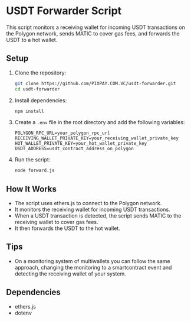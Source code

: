 # USDT Forwarder Script

This script monitors a receiving wallet for incoming USDT transactions on the Polygon network, sends MATIC to cover gas fees, and forwards the USDT to a hot wallet.

## Setup

1. Clone the repository:
    ```sh
    git clone https://github.com/PIXPAY.COM.VC/usdt-forwarder.git
    cd usdt-forwarder
    ```

2. Install dependencies:
    ```sh
    npm install
    ```

3. Create a `.env` file in the root directory and add the following variables:
    ```env
    POLYGON_RPC_URL=your_polygon_rpc_url
    RECEIVING_WALLET_PRIVATE_KEY=your_receiving_wallet_private_key
    HOT_WALLET_PRIVATE_KEY=your_hot_wallet_private_key
    USDT_ADDRESS=usdt_contract_address_on_polygon
    ```

4. Run the script:
    ```sh
    node forward.js
    ```

## How It Works

- The script uses ethers.js to connect to the Polygon network.
- It monitors the receiving wallet for incoming USDT transactions.
- When a USDT transaction is detected, the script sends MATIC to the receiving wallet to cover gas fees.
- It then forwards the USDT to the hot wallet.


## Tips

- On a monitoring system of multiwallets you can follow the same approach, changing the monitoring to a smartcontract event and detecting the receiving wallet of your system.

## Dependencies

- ethers.js
- dotenv
